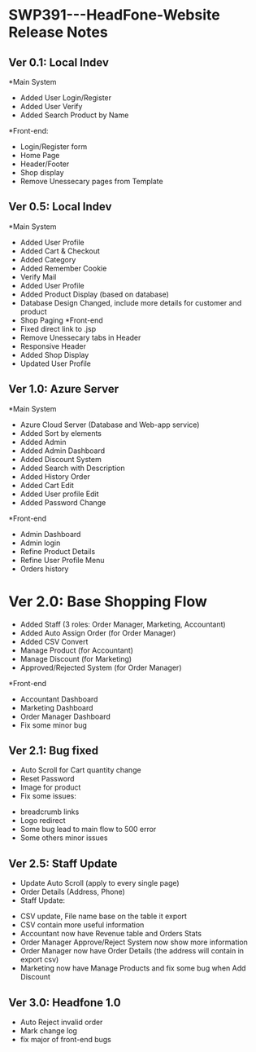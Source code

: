 # SWP391---HeadFone-Website Release Notes

## Ver 0.1: Local Indev
*Main System
- Added User Login/Register
- Added User Verify
- Added Search Product by Name

*Front-end:
- Login/Register form
- Home Page
- Header/Footer
- Shop display
- Remove Unessecary pages from Template

## Ver 0.5: Local Indev
*Main System
- Added User Profile
- Added Cart & Checkout
- Added Category
- Added Remember Cookie
- Verify Mail
- Added User Profile
- Added Product Display (based on database)
- Database Design Changed, include more details for customer and product
- Shop Paging
*Front-end
- Fixed direct link to .jsp
- Remove Unessecary tabs in Header
- Responsive Header
- Added Shop Display
- Updated User Profile

## Ver 1.0: Azure Server
*Main System
- Azure Cloud Server (Database and Web-app service)
- Added Sort by elements
- Added Admin
- Added Admin Dashboard
- Added Discount System
- Added Search with Description
- Added History Order
- Added Cart Edit
- Added User profile Edit
- Added Password Change

*Front-end
- Admin Dashboard
- Admin login
- Refine Product Details
- Refine User Profile Menu
- Orders history

# Ver 2.0: Base Shopping Flow
- Added Staff (3 roles: Order Manager, Marketing, Accountant)
- Added Auto Assign Order (for Order Manager)
- Added CSV Convert
- Manage Product (for Accountant)
- Manage Discount (for Marketing)
- Approved/Rejected System (for Order Manager)

*Front-end
- Accountant Dashboard
- Marketing Dashboard
- Order Manager Dashboard
- Fix some minor bug

## Ver 2.1: Bug fixed
- Auto Scroll for Cart quantity change
- Reset Password
- Image for product
- Fix some issues:
+ breadcrumb links
+ Logo redirect
+ Some bug lead to main flow to 500 error
+ Some others minor issues

## Ver 2.5: Staff Update
- Update Auto Scroll (apply to every single page)
- Order Details (Address, Phone)
- Staff Update:
+ CSV update, File name base on the table it export
+ CSV contain more useful information
+ Accountant now have Revenue table and Orders Stats
+ Order Manager Approve/Reject System now show more information
+ Order Manager now have Order Details (the address will contain in export csv)
+ Marketing now have Manage Products and fix some bug when Add Discount

## Ver 3.0: Headfone 1.0
- Auto Reject invalid order
- Mark change log
- fix major of front-end bugs
